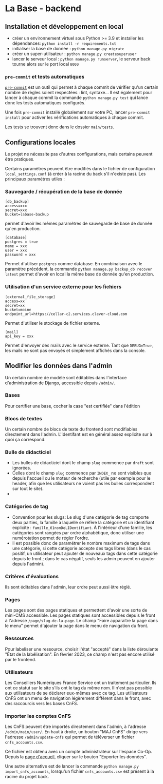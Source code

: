 # La Base - backend

## Installation et développement en local

- créer un environnement virtuel sous Python >= 3.9 et installer les dépendances:
`python install -r requirements.txt`
- initialiser la base de donnée : `python manage.py migrate`
- créer un super-utilisateur : `python manage.py createsuperuser`
- lancer le serveur local : `python manage.py runserver`, le serveur back tourne alors
sur le port local `8000`

### `pre-commit` et tests automatiques

[`pre-commit`](https://pre-commit.com/) est un outil qui permet à chaque commit de
vérifier qu'un certain nombre de règles soient respectées : lint, syntaxe...
Il est également pour lancer à chaque commit la commande `python manage.py test` qui
lance donc les tests automatiques configurés.

Une fois `pre-commit` installé globalement sur votre PC, lancer `pre-commit install`
pour activer les vérifications automatiques à chaque commit.

Les tests se trouvent donc dans le dossier `main/tests`.

## Configurations locales

Le projet ne nécessite pas d'autres configurations, mais certains peuvent être
pratiques.

Certains paramètres peuvent être modifiés dans le fichier de configuration
`local_settings.conf` (à créer à la racine du back s'il n'existe pas). Les principaux
paramètres utiles :

### Sauvegarde / récupération de la base de donnée

```text
[db_backup]
access=xxx
secret=xxx
bucket=labase-backup
```

permet d'avoir les mêmes paramètres de sauvegarde de base de donnée qu'en production.

```text
[database]
postgres = true
name = xxx
user = xxx
password = xxx
```

Permet d'utiliser `postgres` comme database. En combinaison avec le paramètre précédent,
la commande `python manage.py backup_db recover latest` permet d'avoir en local la même
base de donnée qu'en production.

### Utilisation d'un service externe pour les fichiers

```text
[external_file_storage]
access=xx
secret=xx
bucket=moine
endpoint_url=https://cellar-c2.services.clever-cloud.com
```

Permet d'utiliser le stockage de fichier externe.

```text
[mail]
api_key = xxx
```
Permet d'envoyer des mails avec le service externe. Tant que `DEBUG=True`, les mails ne
sont pas envoyés et simplement affichés dans la console.

## Modifier les données dans l'admin

Un certain nombre de modèle sont éditables dans l'interface d'administration de Django,
accessible depuis `/admin/`.

### Bases

Pour certifier une base, cocher la case "est certifiée" dans l'édition

### Blocs de textes

Un certain nombre de blocs de texte du frontend sont modifiables directement dans
l'admin. L'identifant est en général assez explicite sur à quoi ça correspond.

### Bulle de didacticiel

- Les bulles de didacticiel dont le champ `slug` commence par `draft` sont ignorées.
- Celles dont le champ `slug` commence par `INDEX_` ne sont visibles que depuis
l'accueil ou le moteur de recherche (utile par exemple pour le header, afin que les
utilisateurs ne voient pas les bulles correspondent sur tout le site).
-

### Catégories de tag

- Convention pour les slugs:
Le slug d'une catégorie de tag comporte deux parties, la famille à laquelle se réfère
la catégorie et un identifiant explicite : `famille_01nomDeLIDentifiant`. À l'intérieur
d'une famille, les catégories sont rangées par ordre alphabétique, donc utiliser une
numérotation permet de régler l'ordre.
- Il est possible donc de paramétrer le nombre maximum de tags dans une catégorie, si
cette catégorie accepte des tags libres (dans le cas positif, un utilisateur peut
ajouter de nouveaux tags dans cette catégorie depuis le front ; dans le cas négatif,
seuls les admin peuvent en ajouter depuis l'admin).

### Critères d'évaluations

Ils sont éditables dans l'admin, leur ordre peut aussi être réglé.

### Pages

Les pages sont des pages statiques et permettent d'avoir une sorte de mini-CMS
accessible. Les pages statiques sont accessibles depuis le front à l'adresse
`/page/slug-de-la-page`. Le champ "Faire apparaitre la page dans le menu" permet
d'ajouter la page dans le menu de navigation du front.

### Ressources

Pour labeliser une ressource, choisir l'état "accepté" dans la liste déroulante
"État de la labélisation". En février 2023, ce champ n'est pas encore utilisé par le
frontend.

### Utilisateurs

Les Conseillers Numériques France Service ont un traitement particulier. Ils ont ce
statut sur le site s'ils ont le tag du même nom. Il n'est pas possible aux utilisateurs
de se déclarer eux-mêmes avec ce tag. Les utilisateurs CnFS ont un menu de navigation
légèrement différent dans le front, avec des raccourcis vers les bases CnFS.

### Importer les comptes CnFS

Les CnFS peuvent être importés directement dans l'admin, à l'adresse
`/admin/main/user/`. En haut à droite, un bouton "MAJ CnFS" dirige vers l'adresse
`/admin/update-cnfs` qui permet de téléverser un fichier `cnfs_accounts.csv`.

Ce fichier est obtenu avec un compte administrateur
sur l'espace Co-Op. Depuis la
[page d'accueil](https://coop.conseiller-numerique.gouv.fr/accueil), cliquer sur le
bouton "Exporter les données".

Une autre alternative est de lancer la commande
`python manage.py import_cnfs_accounts`, lorsqu'un fichier `cnfs_accounts.csv` est
présent à la racine du projet back.
